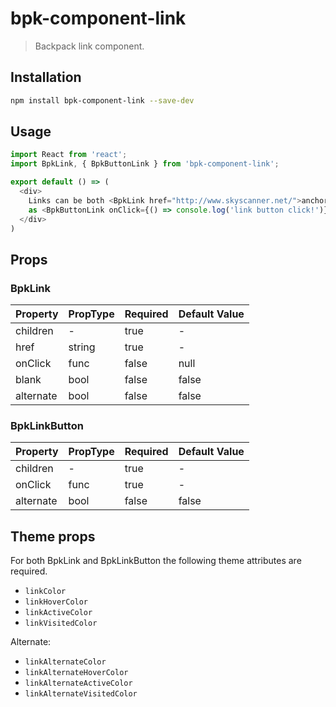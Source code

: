 # bpk-component-link

> Backpack link component.

## Installation

```sh
npm install bpk-component-link --save-dev
```

## Usage

```js
import React from 'react';
import BpkLink, { BpkButtonLink } from 'bpk-component-link';

export default () => (
  <div>
    Links can be both <BpkLink href="http://www.skyscanner.net/">anchor tags</BpkLink> as well
    as <BpkButtonLink onClick={() => console.log('link button click!')}>button tags</BpkButtonLink>.
  </div>
)
```

## Props

### BpkLink

| Property  | PropType | Required | Default Value |
| --------  | -------- | -------- | ------------- |
| children  | -        | true     | -             |
| href      | string   | true     | -             |
| onClick   | func     | false    | null          |
| blank     | bool     | false    | false         |
| alternate | bool     | false    | false         |

### BpkLinkButton

| Property  | PropType | Required | Default Value |
| --------  | -------- | -------- | ------------- |
| children  | -        | true     | -             |
| onClick   | func     | true     | -             |
| alternate | bool     | false    | false         |

## Theme props

For both BpkLink and BpkLinkButton the following theme attributes are required.

* `linkColor`
* `linkHoverColor`
* `linkActiveColor`
* `linkVisitedColor`

Alternate:

* `linkAlternateColor`
* `linkAlternateHoverColor`
* `linkAlternateActiveColor`
* `linkAlternateVisitedColor`
